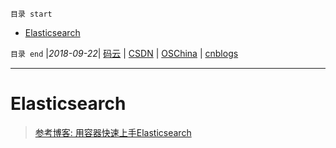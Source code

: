 `目录 start`
 
- [Elasticsearch](#elasticsearch)

`目录 end` |_2018-09-22_| [码云](https://gitee.com/gin9) | [CSDN](http://blog.csdn.net/kcp606) | [OSChina](https://my.oschina.net/kcp1104) | [cnblogs](http://www.cnblogs.com/kuangcp)
****************************************
# Elasticsearch

> [参考博客: 用容器快速上手Elasticsearch](http://qinghua.github.io/elastic-search/)

